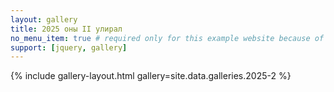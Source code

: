 ```yaml
---
layout: gallery
title: 2025 оны II улирал
no_menu_item: true # required only for this example website because of menu construction
support: [jquery, gallery]
---
```


{% include gallery-layout.html gallery=site.data.galleries.2025-2 %}
